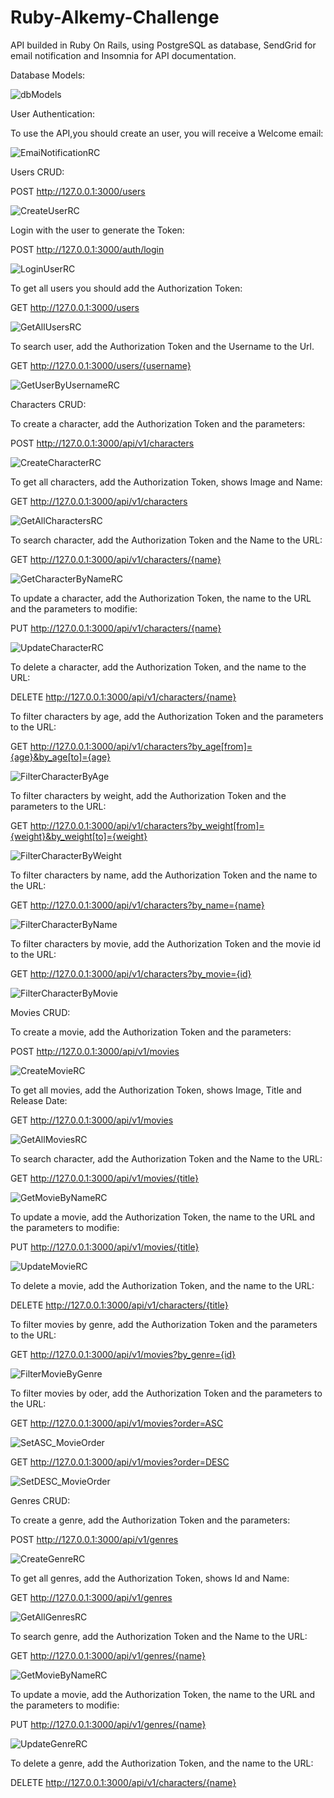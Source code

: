 # Ruby-Alkemy-Challenge

API builded in Ruby On Rails, using PostgreSQL as database, SendGrid for email notification and Insomnia for API documentation.

Database Models:

![dbModels](https://user-images.githubusercontent.com/92605158/177830910-cf973867-1f60-4e6c-bd92-0c391e92bfde.png)

User Authentication:

To use the API,you should create an user, you will receive a Welcome email:

![EmaiNotificationRC](https://user-images.githubusercontent.com/92605158/177861548-a6279743-f783-4860-8e0e-d9a23aa9f7c1.png)

Users CRUD:

POST http://127.0.0.1:3000/users

![CreateUserRC](https://user-images.githubusercontent.com/92605158/177831418-20af3200-741a-497a-a499-fa6dab769fa9.png)

Login with the user to generate the Token:

POST http://127.0.0.1:3000/auth/login

![LoginUserRC](https://user-images.githubusercontent.com/92605158/177831768-803d2185-ddee-4b40-a790-caf618095321.png)

To get all users you should add the Authorization Token:

GET http://127.0.0.1:3000/users

![GetAllUsersRC](https://user-images.githubusercontent.com/92605158/177833048-92485cdb-8484-4b34-ae38-6e23fad2e75c.png)

To search user, add the Authorization Token and the Username to the Url.

GET http://127.0.0.1:3000/users/{username}

![GetUserByUsernameRC](https://user-images.githubusercontent.com/92605158/177833137-0171dcad-d77b-478c-8594-3cd5ca02b289.png)

Characters CRUD:

To create a character, add the Authorization Token and the parameters:

POST http://127.0.0.1:3000/api/v1/characters

![CreateCharacterRC](https://user-images.githubusercontent.com/92605158/177860627-d2de56b3-ba71-4fa6-8759-c7e058dac0e0.png)

To get all characters, add the Authorization Token, shows Image and Name:

GET http://127.0.0.1:3000/api/v1/characters

![GetAllCharactersRC](https://user-images.githubusercontent.com/92605158/177835169-7a051ca7-9435-4365-a24a-cf0f7f521b2d.png)

To search character, add the Authorization Token and the Name to the URL:

GET http://127.0.0.1:3000/api/v1/characters/{name}

![GetCharacterByNameRC](https://user-images.githubusercontent.com/92605158/177837386-d69bac3d-1e8f-4998-a0bc-dc8595fd3ae8.png)

To update a character, add the Authorization Token, the name to the URL and the parameters to modifie:

PUT http://127.0.0.1:3000/api/v1/characters/{name}

![UpdateCharacterRC](https://user-images.githubusercontent.com/92605158/177837897-ea91e2f6-617b-41f9-86b7-ce520a30202a.png)

To delete a character, add the Authorization Token, and the name to the URL:

DELETE http://127.0.0.1:3000/api/v1/characters/{name}

To filter characters by age, add the Authorization Token and the parameters to the URL:

GET http://127.0.0.1:3000/api/v1/characters?by_age[from]={age}&by_age[to]={age}

![FilterCharacterByAge](https://user-images.githubusercontent.com/92605158/177838656-fc610e3c-1d5b-41e5-bb0c-fcf2df40fc4f.png)

To filter characters by weight, add the Authorization Token and the parameters to the URL:

GET http://127.0.0.1:3000/api/v1/characters?by_weight[from]={weight}&by_weight[to]={weight}

![FilterCharacterByWeight](https://user-images.githubusercontent.com/92605158/177839009-55bfbdaa-6c98-4bf2-b987-94891a80ba95.png)

To filter characters by name, add the Authorization Token and the name to the URL:

GET http://127.0.0.1:3000/api/v1/characters?by_name={name}

![FilterCharacterByName](https://user-images.githubusercontent.com/92605158/177839571-347ef733-201d-4eb5-8307-8ad211c08f21.png)

To filter characters by movie, add the Authorization Token and the movie id to the URL:

GET http://127.0.0.1:3000/api/v1/characters?by_movie={id}

![FilterCharacterByMovie](https://user-images.githubusercontent.com/92605158/177839933-060fde6d-cf54-48bc-b4b7-1a8b2a756642.png)

Movies CRUD:

To create a movie, add the Authorization Token and the parameters:

POST http://127.0.0.1:3000/api/v1/movies

![CreateMovieRC](https://user-images.githubusercontent.com/92605158/177841773-0ecfc81b-4656-4004-bd25-593442865964.png)

To get all movies, add the Authorization Token, shows Image, Title and Release Date:

GET http://127.0.0.1:3000/api/v1/movies

![GetAllMoviesRC](https://user-images.githubusercontent.com/92605158/177843920-8264babc-6fbf-4848-90f7-3b57e7fb7d9d.png)

To search character, add the Authorization Token and the Name to the URL:

GET http://127.0.0.1:3000/api/v1/movies/{title}

![GetMovieByNameRC](https://user-images.githubusercontent.com/92605158/177844133-7a69f5ff-f233-47b7-9fa0-cbf4a8c9d251.png)

To update a movie, add the Authorization Token, the name to the URL and the parameters to modifie:

PUT http://127.0.0.1:3000/api/v1/movies/{title}

![UpdateMovieRC](https://user-images.githubusercontent.com/92605158/177855682-c89fc250-b157-45bb-8547-4ca7ef9faeea.png)

To delete a movie, add the Authorization Token, and the name to the URL:

DELETE http://127.0.0.1:3000/api/v1/characters/{title}

To filter movies by genre, add the Authorization Token and the parameters to the URL:

GET http://127.0.0.1:3000/api/v1/movies?by_genre={id}

![FilterMovieByGenre](https://user-images.githubusercontent.com/92605158/177856248-7c1f941b-3c84-4400-9dad-87e0b5604e92.png)

To filter movies by oder, add the Authorization Token and the parameters to the URL:

GET http://127.0.0.1:3000/api/v1/movies?order=ASC

![SetASC_MovieOrder](https://user-images.githubusercontent.com/92605158/177856709-f7d4c800-0f59-4f3f-a270-af5385d2b349.png)

GET http://127.0.0.1:3000/api/v1/movies?order=DESC

![SetDESC_MovieOrder](https://user-images.githubusercontent.com/92605158/177856817-4a98cbde-9d05-4b31-a572-d8180fef2fe2.png)

Genres CRUD:

To create a genre, add the Authorization Token and the parameters:

POST http://127.0.0.1:3000/api/v1/genres

![CreateGenreRC](https://user-images.githubusercontent.com/92605158/177857518-1723d89c-19a4-4de5-ad11-f01e77dad562.png)

To get all genres, add the Authorization Token, shows Id and Name:

GET http://127.0.0.1:3000/api/v1/genres

![GetAllGenresRC](https://user-images.githubusercontent.com/92605158/177857763-19f74b31-6886-48c0-8e3a-470593d3661c.png)

To search genre, add the Authorization Token and the Name to the URL:

GET http://127.0.0.1:3000/api/v1/genres/{name}

![GetMovieByNameRC](https://user-images.githubusercontent.com/92605158/177844133-7a69f5ff-f233-47b7-9fa0-cbf4a8c9d251.png)

To update a movie, add the Authorization Token, the name to the URL and the parameters to modifie:

PUT http://127.0.0.1:3000/api/v1/genres/{name}

![UpdateGenreRC](https://user-images.githubusercontent.com/92605158/177858159-1cc90fde-1314-49eb-9b2a-94850fc45e91.png)

To delete a genre, add the Authorization Token, and the name to the URL:

DELETE http://127.0.0.1:3000/api/v1/characters/{name}


